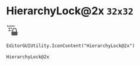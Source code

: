 # HierarchyLock@2x `32x32`
<img src="/img/HierarchyLock@2x.png" width=32 height=32>

``` CSharp
EditorGUIUtility.IconContent("HierarchyLock@2x")
```
```
HierarchyLock@2x
```
